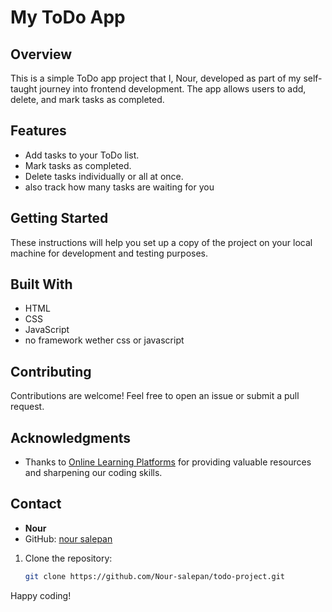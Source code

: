 # My ToDo App

## Overview

This is a simple ToDo app project that I, Nour, developed as part of my self-taught journey into frontend development. The app allows users to add, delete, and mark tasks as completed.

## Features

- Add tasks to your ToDo list.
- Mark tasks as completed.
- Delete tasks individually or all at once.
- also track how many tasks are waiting for you

## Getting Started

These instructions will help you set up a copy of the project on your local machine for development and testing purposes.

## Built With

- HTML
- CSS
- JavaScript
- no framework wether css or javascript

## Contributing

Contributions are welcome! Feel free to open an issue or submit a pull request.

## Acknowledgments

- Thanks to [Online Learning Platforms](#) for providing valuable resources and sharpening our coding skills.

## Contact

- **Nour**
- GitHub: [nour salepan](https://github.com/Nour-salepan)

1. Clone the repository:

   ```bash
   git clone https://github.com/Nour-salepan/todo-project.git
   ```

Happy coding!

